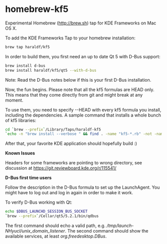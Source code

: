 homebrew-kf5
============

Experimental Homebrew (http://brew.sh) tap for KDE Frameworks on Mac OS X.

To add the KDE Frameworks Tap to your homebrew installation:

```sh
brew tap haraldf/kf5
```

In order to build them, you first need an up to date Qt 5 with
D-Bus support:

```sh
brew install d-bus
brew install haraldf/kf5/qt5 --with-d-bus
```

Note: Read the D-Bus notes below if this is your first D-Bus installation.

Now, the fun begins. Please note that all the kf5 formulas are HEAD only.
This means that they come directly from git and might break at any moment.

To use them, you need to specify --HEAD with every kf5 formula you install,
including the dependencies. A sample command that installs a whole bunch
of kf5 libraries:

```sh
cd `brew --prefix`/Library/Taps/haraldf-kf5
`echo -n "brew install --verbose " && find . -name "kf5-*.rb" -not -name "kf5-kdoctools.rb" -exec echo -n "--HEAD {} " \; && echo`
```

After that, your favorite KDE application should hopefully build :)


**Known Issues**

Headers for some frameworks are pointing to wrong directory, see discussion at
https://git.reviewboard.kde.org/r/115541/

**D-Bus first time users**

Follow the description in the D-Bus formula to set up the LaunchAgent. You might
have to log out and log in again in order to make it work.

To verify D-Bus working with Qt:

```sh
echo $DBUS_LAUNCHD_SESSION_BUS_SOCKET
`brew --prefix`/Cellar/qt5/5.2.1/bin/qdbus
```

The first command should echo a valid path, e.g. */tmp/launch-NHyucl/unix_domain_listener*.
The second command should show the available services, at least *org.freedesktop.DBus*.
